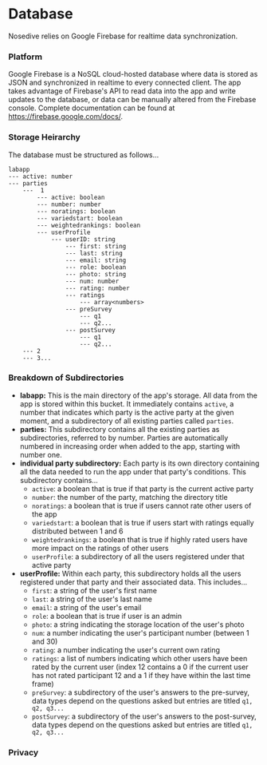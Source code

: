 # Database
Nosedive relies on Google Firebase for realtime data synchronization. 

### Platform
Google Firebase is a NoSQL cloud-hosted database where data is stored as JSON and synchronized in realtime to every connected client. The app takes advantage of Firebase's API to read data into the app and write updates to the database, or data can be manually altered from the Firebase console. Complete documentation can be found at https://firebase.google.com/docs/.

### Storage Heirarchy
The database must be structured as follows...
```
labapp
--- active: number
--- parties
    ---  1
        --- active: boolean
        --- number: number
        --- noratings: boolean
        --- variedstart: boolean
        --- weightedrankings: boolean
        --- userProfile
            --- userID: string
                --- first: string
                --- last: string
                --- email: string
                --- role: boolean
                --- photo: string
                --- num: number
                --- rating: number
                --- ratings
                    --- array<numbers>
                --- preSurvey
                    --- q1
                    --- q2...
                --- postSurvey
                    --- q1
                    --- q2...
    --- 2
    --- 3...
```

### Breakdown of Subdirectories
- **labapp:** This is the main directory of the app's storage. All data from the app is stored within this bucket. It immediately contains `active`, a number that indicates which party is the active party at the given moment, and a subdirectory of all existing parties called `parties`. 
- **parties:** This subdirectory contains all the existing parties as subdirectories, referred to by number. Parties are automatically numbered in increasing order when added to the app, starting with number one.
- **individual party subdirectory:** Each party is its own directory containing all the data needed to run the app under that party's conditions. This subdirectory contains...
  - `active`: a boolean that is true if that party is the current active party
  - `number`: the number of the party, matching the directory title
  - `noratings`: a boolean that is true if users cannot rate other users of the app
  - `variedstart`: a boolean that is true if users start with ratings equally distributed between 1 and 6
  - `weightedrankings`: a boolean that is true if highly rated users have more impact on the ratings of other users
  - `userProfile`: a subdirectory of all the users registered under that active party
- **userProfile:** Within each party, this subdirectory holds all the users registered under that party and their associated data. This includes... 
  - `first`: a string of the user's first name
  - `last`: a string of the user's last name
  - `email`: a string of the user's email
  - `role`: a boolean that is true if user is an admin
  - `photo`: a string indicating the storage location of the user's photo
  - `num`: a number indicating the user's participant number (between 1 and 30)
  - `rating`: a number indicating the user's current own rating
  - `ratings`: a list of numbers indicating which other users have been rated by the current user (index 12 contains a 0 if the current user has not rated participant 12 and a 1 if they have within the last time frame)
  - `preSurvey`: a subdirectory of the user's answers to the pre-survey, data types depend on the questions asked but entries are titled `q1, q2, q3...`
  - `postSurvey`: a subdirectory of the user's answers to the post-survey, data types depend on the questions asked but entries are titled `q1, q2, q3...`

### Privacy
